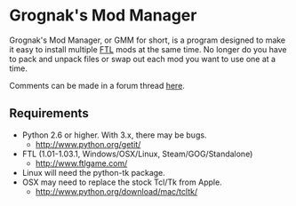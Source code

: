Grognak's Mod Manager
=====================

Grognak's Mod Manager, or GMM for short, is a program designed to make it easy to install multiple [FTL](http://www.ftlgame.com/) mods at the same time. No longer do you have to pack and unpack files or swap out each mod you want to use one at a time.

Comments can be made in a forum thread [here](http://www.ftlgame.com/forum/viewtopic.php?f=12&t=2464).


Requirements
------------
* Python 2.6 or higher. With 3.x, there may be bugs.
    * http://www.python.org/getit/
* FTL (1.01-1.03.1, Windows/OSX/Linux, Steam/GOG/Standalone)
    * http://www.ftlgame.com/
* Linux will need the python-tk package.
* OSX may need to replace the stock Tcl/Tk from Apple.
    * http://www.python.org/download/mac/tcltk/

